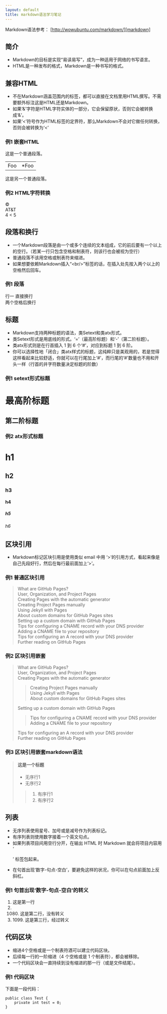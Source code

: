 ```yaml
---
layout: default
title: markdown语法学习笔记
---
```


Markdown语法参考：       [http://wowubuntu.com/markdown/][markdown]

## 简介

 * Markdown的目标是实现“易读易写”，成为一种适用于网络的书写语言。
 * HTML是一种发布的格式，Markdown是一种书写的格式。

## 兼容HTML

 * 不在Markdown涵盖范围内的标签，都可以直接在文档里用HTML撰写。不需要额外标注这是HTML还是Markdown。
 * 如果‘&’字符是HTML字符实体的一部分，它会保留原状，否则它会被转换成‘&amp;’。
 * 如果‘<’符号作为HTML标签的定界符，那么Markdown不会对它做任何转换，否则会被转换为‘&lt;’

### 例1 嵌套HTML
这是一个普通段落。
<table>
    <tr>
        <td>Foo</td>
        <td>*Foo</td>
    </tr>
</table>
这是另一个普通段落。

### 例2 HTML字符转换
&copy;  
AT&T  
4 < 5  

## 段落和换行
 * 一个Markdown段落是由一个或多个连续的文本组成，它的前后要有一个以上的空行。（若某一行只包含空格和制表符，则该行也会被视为空行）
 * 普通段落不该用空格或制表符来缩进。
 * 如果想要依赖Markdown插入“&lt;br/>”标签的话，在插入处先按入两个以上的空格然后回车。

### 例1 段落
行一
直接换行  
两个空格后换行

## 标题
 + Markdown支持两种标题的语法，类Setext和类atx形式。
 + 类Setext形式是用底线的形式。‘=’（最高阶标题）和‘-’（第二阶标题）。
 + 类atx形式则是在行首插入 1 到 6 个‘#’，对应到标题 1 到 6 阶。
 + 你可以选择性地「闭合」类atx样式的标题，这纯粹只是美观用的，若是觉得这样看起来比较舒适，你就可以在行尾加上‘#’，而行尾的‘#’数量也不用和开头一样（行首的井字符数量决定标题的阶数）

### 例1 setext形式标题

最高阶标题
==========

第二阶标题
----------

### 例2 atx形式标题

# h1  

## h2  

### h3  

#### h4  

##### h5  

###### h6  

## 区块引用
 - Markdown标记区块引用是使用类似 email 中用 ‘>’的引用方式，看起来像是自己先段好行，然后在每行最前面加上‘>’。

### 例1 普通区块引用
> What are GitHub Pages?  
> User, Organization, and Project Pages  
> Creating Pages with the automatic generator  
> Creating Project Pages manually  
> Using Jekyll with Pages  
> About custom domains for GitHub Pages sites  
> Setting up a custom domain with GitHub Pages  
> Tips for configuring a CNAME record with your DNS provider  
> Adding a CNAME file to your repository  
> Tips for configuring an A record with your DNS provider  
> Further reading on GitHub Pages  

### 例2 区块引用嵌套
> What are GitHub Pages?  
> User, Organization, and Project Pages  
> Creating Pages with the automatic generator  
>  
> > Creating Project Pages manually  
> > Using Jekyll with Pages  
> > About custom domains for GitHub Pages sites  
>  
> Setting up a custom domain with GitHub Pages  
>  
> > Tips for configuring a CNAME record with your DNS provider  
> > Adding a CNAME file to your repository  
>  
> Tips for configuring an A record with your DNS provider  
> Further reading on GitHub Pages  

### 例3 区块引用嵌套markdown语法
> #### 这是一个标题
> 
> + 无序行1
> + 无序行2
> 
> > 1. 有序行1
> > 2. 有序行2
> 

## 列表
 * 无序列表使用星号、加号或是减号作为列表标记。
 * 有序列表则使用数字接着一个英文句点。
 * 如果列表项目间用空行分开，在输出 HTML 时 Markdown 就会将项目内容用 ‘<p>’ 标签包起来。
 * 在句首出现‘数字-句点-空白’，要避免这样的状况，你可以在句点前面加上反斜杠。

### 例1 句首出现‘数字-句点-空白’的转义
 1. 这是第一行
 2. 1080. 这是第二行，没有转义
 3. 1099\. 这是第三行，经过转义

## 代码区块
 * 缩进4个空格或是一个制表符酒可以建立代码区块。
 * 后续每一行的一阶缩进（4 个空格或是 1 个制表符），都会被移除。
 * 一个代码区块会一直持续到没有缩进的那一行（或是文件结尾）。

### 例1 代码区块
下面是一段代码：  

	public class Test {
		private int test = 0;
	}


[markdown]: http://wowubuntu.com/markdown/